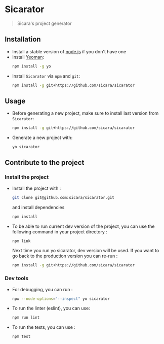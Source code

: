 # Sicarator
> Sicara's project generator

## Installation

- Install a stable version of [node.js](https://nodejs.org/) if you don't have one 
- Install [Yeoman](http://yeoman.io):
    ```bash
    npm install -g yo
    ```
- Install `Sicarator` via `npm` and `git`:
    ```bash
    npm install -g git+https://github.com/sicara/sicarator
    ```

## Usage

- Before generating a new project, make sure to install last version from `Sicarator`:
    ```bash
    npm install -g git+https://github.com/sicara/sicarator
    ```

- Generate a new project with:
    ```bash
    yo sicarator
    ```

## Contribute to the project
### Install the project 
- Install the project with :
  ```bash
  git clone git@github.com:sicara/sicarator.git
  ```
  and install dependencies
  ```bash
  npm install
  ```
  
- To be able to run current dev version of the project, you can use the following command in your project directory :
    ```bash
  npm link
    ```
  Next time you run yo sicarator, dev version will be used. If you want to go back to the production version you can re-run :  
  ```bash
  npm install -g git+https://github.com/sicara/sicarator
  ```
### Dev tools
- For debugging, you can run :
  ```bash
  npx --node-options="--inspect" yo sicarator
  ```
  

- To run the linter (eslint), you can use:
  ```bash
  npm run lint
  ```

- To run the tests, you can use :
  ```bash
  npm test
  ```